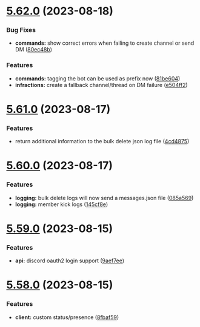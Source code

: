 # [5.62.0](https://github.com/onesoft-sudo/sudobot/compare/v5.61.0...v5.62.0) (2023-08-18)


### Bug Fixes

* **commands:** show correct errors when failing to create channel or send DM ([80ec48b](https://github.com/onesoft-sudo/sudobot/commit/80ec48b9f03812b18930f951f8bc9294d244fc44))


### Features

* **commands:** tagging the bot can be used as prefix now ([81be604](https://github.com/onesoft-sudo/sudobot/commit/81be6047e218d653a65a283244b5eadc630065e5))
* **infractions:** create a fallback channel/thread on DM failure ([e504ff2](https://github.com/onesoft-sudo/sudobot/commit/e504ff272bd6779ff54d870304a9b16ccfda51dc))



# [5.61.0](https://github.com/onesoft-sudo/sudobot/compare/v5.60.0...v5.61.0) (2023-08-17)


### Features

* return additional information to the bulk delete json log file ([4cd4875](https://github.com/onesoft-sudo/sudobot/commit/4cd48759a66c8a25dc7ef366fcf49f94a30aa9e8))



# [5.60.0](https://github.com/onesoft-sudo/sudobot/compare/v5.59.0...v5.60.0) (2023-08-17)


### Features

* **logging:** bulk delete logs will now send a messages.json file ([085a569](https://github.com/onesoft-sudo/sudobot/commit/085a5694385193f99ff7142ab0480a601d90910c))
* **logging:** member kick logs ([145cf8e](https://github.com/onesoft-sudo/sudobot/commit/145cf8e23fbefe59438424bccd2681be04fcf76f))



# [5.59.0](https://github.com/onesoft-sudo/sudobot/compare/v5.58.0...v5.59.0) (2023-08-15)


### Features

* **api:** discord oauth2 login support ([9aef7ee](https://github.com/onesoft-sudo/sudobot/commit/9aef7eea682ce6c39a7c3c2dcc3d550e4262bbaf))



# [5.58.0](https://github.com/onesoft-sudo/sudobot/compare/v5.57.0...v5.58.0) (2023-08-15)


### Features

* **client:** custom status/presence ([8fbaf59](https://github.com/onesoft-sudo/sudobot/commit/8fbaf5940526abc403d1d3e8755004b48f312621))



